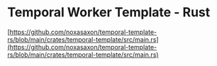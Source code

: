 # Temporal Worker Template - Rust

[https://github.com/noxasaxon/temporal-template-rs/blob/main/crates/temporal-template/src/main.rs](https://github.com/noxasaxon/temporal-template-rs/blob/main/crates/temporal-template/src/main.rs)

